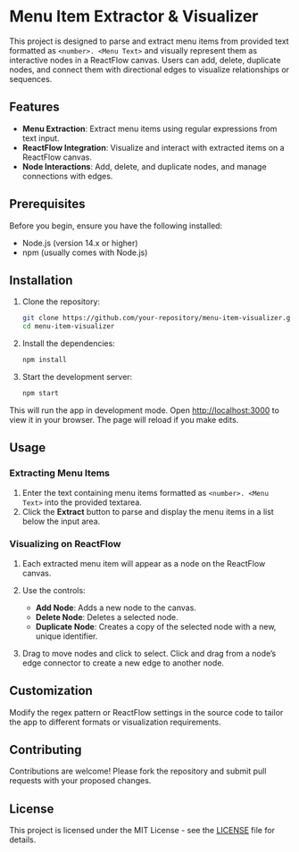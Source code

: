 # Menu Item Extractor & Visualizer

This project is designed to parse and extract menu items from provided text formatted as `<number>. <Menu Text>` and visually represent them as interactive nodes in a ReactFlow canvas. Users can add, delete, duplicate nodes, and connect them with directional edges to visualize relationships or sequences.

## Features

- **Menu Extraction**: Extract menu items using regular expressions from text input.
- **ReactFlow Integration**: Visualize and interact with extracted items on a ReactFlow canvas.
- **Node Interactions**: Add, delete, and duplicate nodes, and manage connections with edges.

## Prerequisites

Before you begin, ensure you have the following installed:
- Node.js (version 14.x or higher)
- npm (usually comes with Node.js)

## Installation

1. Clone the repository:
   ```bash
   git clone https://github.com/your-repository/menu-item-visualizer.git
   cd menu-item-visualizer
   ```

2. Install the dependencies:
   ```bash
   npm install
   ```

3. Start the development server:
   ```bash
   npm start
   ```

This will run the app in development mode. Open [http://localhost:3000](http://localhost:3000) to view it in your browser. The page will reload if you make edits.

## Usage

### Extracting Menu Items

1. Enter the text containing menu items formatted as `<number>. <Menu Text>` into the provided textarea.
2. Click the **Extract** button to parse and display the menu items in a list below the input area.

### Visualizing on ReactFlow

1. Each extracted menu item will appear as a node on the ReactFlow canvas.
2. Use the controls:
   - **Add Node**: Adds a new node to the canvas.
   - **Delete Node**: Deletes a selected node.
   - **Duplicate Node**: Creates a copy of the selected node with a new, unique identifier.

3. Drag to move nodes and click to select. Click and drag from a node’s edge connector to create a new edge to another node.

## Customization

Modify the regex pattern or ReactFlow settings in the source code to tailor the app to different formats or visualization requirements.

## Contributing

Contributions are welcome! Please fork the repository and submit pull requests with your proposed changes.

## License

This project is licensed under the MIT License - see the [LICENSE](LICENSE) file for details.


